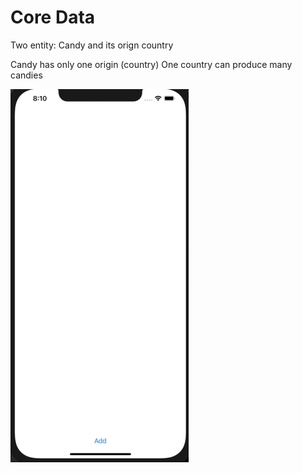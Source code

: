# Core Data
Two entity: Candy and its orign country

Candy has only one origin (country)
One country can produce many candies


![CoreData Demo](Demo/CoreData.gif)
